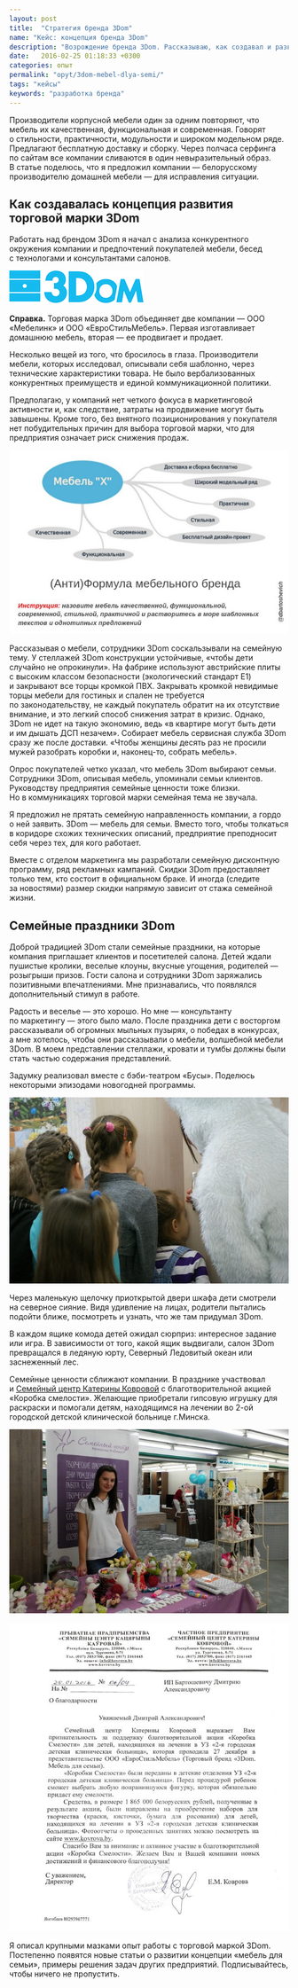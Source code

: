 ```yaml
---
layout: post
title:  "Стратегия бренда 3Dom"
name: "Кейс: концепция бренда 3Dom"
description: "Возрождение бренда 3Dom. Рассказываю, как создавал и развивал концепцию бренда корпусной мебели."
date:   2016-02-25 01:18:33 +0300
categories: опыт
permalink: "opyt/3dom-mebel-dlya-semi/"
tags: "кейсы"
keywords: "разработка бренда"
---
```


<p>Производители корпусной мебели один за&nbsp;одним повторяют, что мебель их&nbsp;качественная, функциональная и&nbsp;современная. Говорят о&nbsp;стильности, практичности, модульности и&nbsp;широком модельном ряде. Предлагают бесплатную доставку и&nbsp;сборку. Через полчаса серфинга по&nbsp;сайтам все компании сливаются в&nbsp;один невыразительный образ. В&nbsp;статье поделюсь, что я&nbsp;предложил компании&nbsp;— белорусскому производителю домашней мебели&nbsp;— для исправления ситуации.</p> <!--more-->
<h2>Как создавалась концепция развития торговой марки 3Dom</h2>
<p>Работать над брендом 3Dom я&nbsp;начал с&nbsp;анализа конкурентного окружения компании и&nbsp;предпочтений покупателей мебели, бесед с&nbsp;технологами и&nbsp;консультантами салонов.</p>
<div class="notetip"><img src="/images/3dom1.png" alt="3dom логотип" /><p>
<strong>Справка.</strong> Торговая марка 3Dom объединяет две компании&nbsp;— ООО «Мебелинк» и&nbsp;ООО «ЕвроСтильМебель». Первая изготавливает домашнюю мебель, вторая&nbsp;— ее&nbsp;продвигает и&nbsp;продает.</p></div>
<p>Несколько вещей из&nbsp;того, что бросилось в&nbsp;глаза. Производители мебели, которых исследовал, описывали себя шаблонно, через технические характеристики товара. Не&nbsp;было вербализованных конкурентных преимуществ и&nbsp;единой коммуникационной политики.</p>
<p>Предполагаю, у&nbsp;компаний нет четкого фокуса в&nbsp;маркетинговой активности&nbsp;и, как следствие, затраты на&nbsp;продвижение могут быть завышены. Кроме того, без внятного позиционирования у&nbsp;покупателя нет побудительных причин для выбора торговой марки, что для предприятия означает риск снижения продаж.</p>
<p><img src="/images/3dom2.jpg" alt="формула мебельного бренда"/></p>
<p>Рассказывая о&nbsp;мебели, сотрудники 3Dom соскальзывали на&nbsp;семейную тему. У&nbsp;стеллажей 3Dom конструкции устойчивые, «чтобы дети случайно не&nbsp;опрокинули». На&nbsp;фабрике используют австрийские плиты с&nbsp;высоким классом безопасности (экологический стандарт&nbsp;Е1) и&nbsp;закрывают все торцы кромкой ПВХ. Закрывать кромкой невидимые торцы мебели для гостиных и&nbsp;спален не&nbsp;требуется по&nbsp;законодательству, не&nbsp;каждый покупатель обратит на&nbsp;их&nbsp;отсутствие внимание, и&nbsp;это легкий способ снижения затрат в&nbsp;кризис. Однако, 3Dom не&nbsp;идет на&nbsp;такую экономию, ведь «в&nbsp;квартире могут быть дети и&nbsp;им&nbsp;дышать ДСП незачем». Собирает мебель сервисная служба 3Dom сразу&nbsp;же после доставки. «Чтобы женщины десять раз не&nbsp;просили мужей разобрать коробки&nbsp;и, наконец-то, собрать мебель». </p>
<p>Опрос покупателей четко указал, что мебель 3Dom выбирают семьи. Сотрудники 3Dom, описывая мебель, упоминали семьи клиентов. Руководству предприятия семейные ценности тоже близки. Но&nbsp;в&nbsp;коммуникациях торговой марки семейная тема не&nbsp;звучала.</p>
<p>Я&nbsp;предложил не&nbsp;прятать семейную направленность компании, а&nbsp;гордо о&nbsp;ней заявить. 3Dom&nbsp;— мебель для семьи. Вместо того, чтобы толкаться в&nbsp;коридоре схожих технических описаний, предприятие преподносит себя через тех, для кого работает.</p>
<p>Вместе с&nbsp;отделом маркетинга мы&nbsp;разработали семейную дисконтную программу, ряд рекламных кампаний. Скидки 3Dom предоставляет только тем, кто состоит в&nbsp;официальном браке. И&nbsp;иногда (следите за&nbsp;новостями) размер скидки напрямую зависит от&nbsp;стажа семейной жизни.</p>
<h2>Семейные праздники 3Dom</h2>
<p>Доброй традицией 3Dom стали семейные праздники, на&nbsp;которые компания приглашает клиентов и&nbsp;посетителей салона. Детей ждали пушистые кролики, веселые клоуны, вкусные угощения, родителей&nbsp;— розыгрыши призов. Гости салона и&nbsp;сотрудники 3Dom заряжались позитивными впечатлениями. Мне признавались, что появлялся дополнительный стимул в&nbsp;работе.</p>
<p>Радость и&nbsp;веселье&nbsp;— это хорошо. Но&nbsp;мне&nbsp;— консультанту по&nbsp;маркетингу&nbsp;— этого было мало. После праздника дети с&nbsp;восторгом рассказывали об&nbsp;огромных мыльных пузырях, о&nbsp;победах в&nbsp;конкурсах, а&nbsp;мне хотелось, чтобы они рассказывали о&nbsp;мебели, волшебной мебели 3Dom. В&nbsp;моем представлении стеллажи, кровати и&nbsp;тумбы должны были стать частью содержания представлений.</p>
<p>Задумку реализовал вместе с&nbsp;бэби-театром «Бусы». Поделюсь некоторыми эпизодами новогодней программы.</p>
<img src="/images/3dom3.jpg" alt="праздник 3Dom" /> 
<p>Через маленькую щелочку приоткрытой двери шкафа дети смотрели на&nbsp;северное сияние. Видя удивление на&nbsp;лицах, родители пытались подойти ближе, посмотреть и&nbsp;узнать, что&nbsp;же там придумал 3Dom.</p>
<p>В&nbsp;каждом ящике комода детей ожидал сюрприз: интересное задание или игра. В&nbsp;зависимости от&nbsp;того, какой ящик выдвигали, салон 3Dom превращался в&nbsp;ледяную юрту, Северный Ледовитый океан или заснеженный лес.</p>
<p>Семейные ценности сближают компании. В&nbsp;празднике участвовал и&nbsp;<a href="//goo.gl/KJuYxI" target="_blank" rel="noopener">Семейный центр Катерины Ковровой</a> с&nbsp;благотворительной акцией «Коробка смелости». Желающие приобретали гипсовую игрушку для раскраски и&nbsp;помогали детям, находящимся на&nbsp;лечении во&nbsp;<span class="noperenos">2-ой</span> городской детской клинической больнице г.Минска.</p>
<p><img src="/images/3dom4.jpg" alt="семейный центр Ковровой" title="Семейный центр Катерины Ковровой готовится к празднику 3Dom"/></p>
<p><img src="/images/3dom5.jpg" alt="благодарность от центра Ковровой" title="благодарность от центра Катерины Ковровой"/></p>
<p>Я&nbsp;описал крупными мазками опыт работы с&nbsp;торговой маркой 3Dom. Постепенно появятся новые статьи о&nbsp;развитии концепции «мебель для семьи», примеры решения задач других предприятий. Подписывайтесь, чтобы ничего не&nbsp;пропустить.</p>
